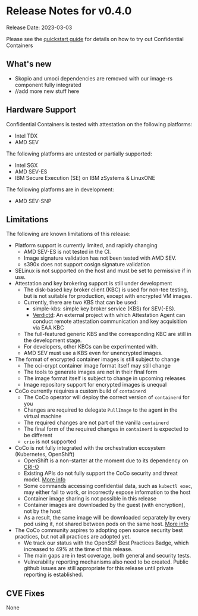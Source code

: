 # Release Notes for v0.4.0
Release Date: 2023-03-03 

Please see the [quickstart guide](../quickstart.md) for details on how to try out Confidential Containers

## What's new
- Skopio and umoci dependencies are removed with our image-rs component fully integrated
- //add more new stuff here


## Hardware Support
Confidential Containers is tested with attestation on the following platforms:
- Intel TDX
- AMD SEV

The following platforms are untested or partially supported:
- Intel SGX
- AMD SEV-ES
- IBM Secure Execution (SE) on IBM zSystems & LinuxONE

The following platforms are in development:
- AMD SEV-SNP

## Limitations

The following are known limitations of this release:

- Platform support is currently limited, and rapidly changing
  * AMD SEV-ES is not tested in the CI.
  * Image signature validation has not been tested with AMD SEV.
  * s390x does not support cosign signature validation
- SELinux is not supported on the host and must be set to permissive if in use.
- Attestation and key brokering support is still under development
  * The disk-based key broker client (KBC) is used for non-tee testing, but is not suitable for production, except with encrypted VM images.
  * Currently, there are two KBS that can be used:
    - simple-kbs:  simple key broker service (KBS) for SEV(-ES).
    - [Verdictd](https://github.com/inclavare-containers/verdictd): An external project with which Attestation Agent can conduct remote attestation communication and key acquisition via EAA KBC
  * The full-featured generic KBS and the corresponding KBC are still in the development stage.
  * For developers, other KBCs can be experimented with.
  * AMD SEV must use a KBS even for unencrypted images.
- The format of encrypted container images is still subject to change
  * The oci-crypt container image format itself may still change
  * The tools to generate images are not in their final form
  * The image format itself is subject to change in upcoming releases
  * Image repository support for encrypted images is unequal
- CoCo currently requires a custom build of `containerd`
  * The CoCo operator will deploy the correct version of `containerd` for you
  * Changes are required to delegate `PullImage` to the agent in the virtual machine
  * The required changes are not part of the vanilla `containerd`
  * The final form of the required changes in `containerd` is expected to be different
  * `crio` is not supported
- CoCo is not fully integrated with the orchestration ecosystem (Kubernetes, OpenShift)
  * OpenShift is a non-starter at the moment due to its dependency on [CRI-O](https://github.com/cri-o/cri-o)
  * Existing APIs do not fully support the CoCo security and threat model. [More info](https://github.com/confidential-containers/community/issues/53)
  * Some commands accessing confidential data, such as `kubectl exec`, may either fail to work, or incorrectly expose information to the host
  * Container image sharing is not possible in this release
  * Container images are downloaded by the guest (with encryption), not by the host
  * As a result, the same image will be downloaded separately by every pod using it, not shared between pods on the same host. [More info](https://github.com/confidential-containers/community/issues/66)
- The CoCo community aspires to adopting open source security best practices, but not all practices are adopted yet.
  * We track our status with the OpenSSF Best Practices Badge, which increased to 49% at the time of this release.
  * The main gaps are in test coverage, both general and security tests.
  * Vulnerability reporting mechanisms also need to be created. Public github issues are still appropriate for this release until private reporting is established.


## CVE Fixes

None
